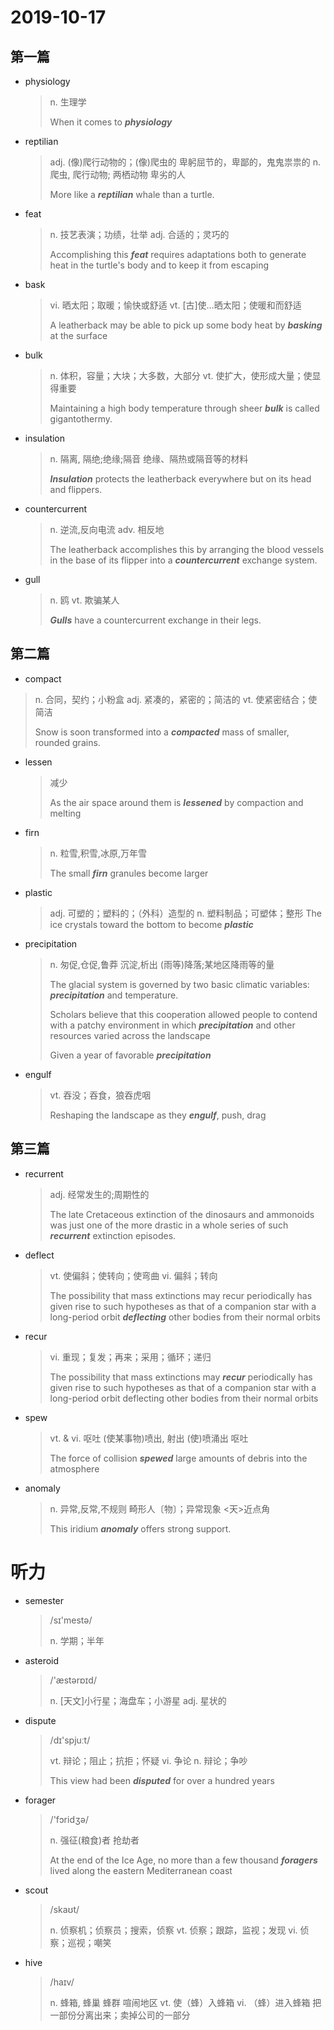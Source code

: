 # 2019-10-17

## 第一篇

* physiology

  > n. 生理学
  >
  > When it comes to ***physiology***

* reptilian

  > adj. (像)爬行动物的；(像)爬虫的
  > 卑躬屈节的，卑鄙的，鬼鬼祟祟的
  > n. 爬虫, 爬行动物; 两栖动物
  > 卑劣的人
  >
  > More like a ***reptilian*** whale than a turtle.

* feat

  > n. 技艺表演；功绩，壮举
  > adj. 合适的；灵巧的
  >
  > Accomplishing this ***feat*** requires adaptations both to generate heat in the turtle's body and to keep it from escaping

* bask

  > vi. 晒太阳；取暖；愉快或舒适
  > vt. [古]使…晒太阳；使暖和而舒适
  >
  > A leatherback may be able to pick up some body heat by ***basking*** at the surface

* bulk

  > n. 体积，容量；大块；大多数，大部分
  > vt. 使扩大，使形成大量；使显得重要
  >
  > Maintaining a high body temperature through sheer ***bulk*** is called gigantothermy. 

* insulation

  > n. 隔离, 隔绝;绝缘;隔音
  > 绝缘、隔热或隔音等的材料
  >
  > ***Insulation*** protects the leatherback everywhere but on its head and flippers.

* countercurrent

  > n. 逆流,反向电流
  > adv. 相反地
  >
  > The leatherback accomplishes this by arranging the blood vessels in the base of its flipper into a ***countercurrent*** exchange system.

* gull

  > n. 鸥
  > vt. 欺骗某人
  >
  > ***Gulls*** have a countercurrent exchange in their legs.

## 第二篇

*  compact

  > n. 合同，契约；小粉盒
  > adj. 紧凑的，紧密的；简洁的
  > vt. 使紧密结合；使简洁
  >
  > Snow is soon transformed into a ***compacted*** mass of smaller, rounded grains.

* lessen

  > 减少
  >
  > As the air space around them is ***lessened*** by compaction and melting

* firn

  > n. 粒雪,积雪,冰原,万年雪
  >
  > The small ***firn*** granules become larger

* plastic
  
  > adj. 可塑的；塑料的；（外科）造型的
  > n. 塑料制品；可塑体；整形
  > The ice crystals toward the bottom to become ***plastic*** 

* precipitation

  > n. 匆促,仓促,鲁莽
  > 沉淀,析出
  > (雨等)降落;某地区降雨等的量
  >
  > The glacial system is governed by two basic climatic variables: ***precipitation*** and temperature. 
  >
  > Scholars believe that this cooperation allowed people to contend with a patchy environment in which ***precipitation*** and other resources varied across the landscape
  >
  > Given a year of favorable ***precipitation***

* engulf

  > vt. 吞没；吞食，狼吞虎咽
  >
  > Reshaping the landscape as they ***engulf***, push, drag

## 第三篇

* recurrent 

  > adj. 经常发生的;周期性的
  >
  > The late Cretaceous extinction of the dinosaurs and ammonoids was just one of the more drastic in a whole series of such ***recurrent*** extinction episodes. 

* deflect

  > vt. 使偏斜；使转向；使弯曲
  > vi. 偏斜；转向
  >
  > The possibility that mass extinctions may recur periodically has given rise to such hypotheses as that of a companion star with a long-period orbit ***deflecting*** other bodies from their normal orbits

* recur

  > vi. 重现；复发；再来；采用；循环；递归
  >
  > The possibility that mass extinctions may ***recur*** periodically has given rise to such hypotheses as that of a companion star with a long-period orbit deflecting other bodies from their normal orbits

* spew

  > vt. & vi. 呕吐
  > (使某事物)喷出, 射出
  > (使)喷涌出
  > 呕吐
  >
  > The force of collision ***spewed*** large amounts of debris into the atmosphere

* anomaly 

  > n. 异常,反常,不规则
  > 畸形人〔物〕；异常现象
  > <天>近点角
  >
  > This iridium ***anomaly*** offers strong support.

# 听力

* semester

  > /sɪ'mestə/
  >
  > n. 学期；半年

* asteroid

  > /'æstərɒɪd/
  >
  > n. [天文]小行星；海盘车；小游星
  > adj. 星状的
  
* dispute

  > /dɪ'spjuːt/
  >
  > vt. 辩论；阻止；抗拒；怀疑
  > vi. 争论
  > n. 辩论；争吵
  >
  > This view had been ***disputed*** for over a hundred years

* forager

  > /'fɔridʒə/
  >
  > n. 强征(粮食)者
  > 抢劫者
  >
  > At the end of the Ice Age, no more than a few thousand ***foragers*** lived along the eastern Mediterranean coast

* scout

  > /skaʊt/
  >
  > n. 侦察机；侦察员；搜索，侦察
  > vt. 侦察；跟踪，监视；发现
  > vi. 侦察；巡视；嘲笑

* hive

  > /haɪv/
  >
  > n. 蜂箱, 蜂巢
  > 蜂群
  > 喧闹地区
  > vt. 使（蜂）入蜂箱
  > vi. （蜂）进入蜂箱
  > 把一部份分离出来；卖掉公司的一部分



  

  

  














































